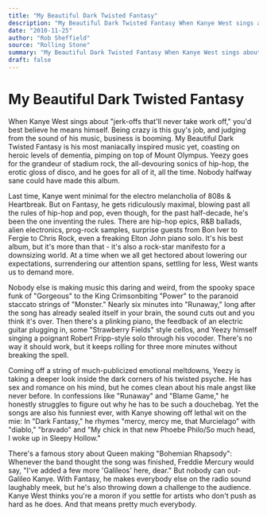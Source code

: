 ```yaml
---
title: "My Beautiful Dark Twisted Fantasy"
description: "My Beautiful Dark Twisted Fantasy When Kanye West sings about \"jerk-offs that'll never take work off\" Yeezy goes for the grandeur of stadium rock, the all-devouring sonics of hip-hop, the erotic gloss..."
date: "2010-11-25"
author: "Rob Sheffield"
source: "Rolling Stone"
summary: "My Beautiful Dark Twisted Fantasy When Kanye West sings about \"jerk-offs that'll never take work off\" Yeezy goes for the grandeur of stadium rock, the all-devouring sonics of hip-hop, the erotic gloss of disco. It's his best album, but it's also a rock-star manifesto for a downsizing world."
draft: false
---
```


# My Beautiful Dark Twisted Fantasy

When Kanye West sings about "jerk-offs that'll never take work off," you'd best believe he means himself. Being crazy is this guy's job, and judging from the sound of his music, business is booming. My Beautiful Dark Twisted Fantasy is his most maniacally inspired music yet, coasting on heroic levels of dementia, pimping on top of Mount Olympus. Yeezy goes for the grandeur of stadium rock, the all-devouring sonics of hip-hop, the erotic gloss of disco, and he goes for all of it, all the time. Nobody halfway sane could have made this album.

Last time, Kanye went minimal for the electro melancholia of 808s & Heartbreak. But on Fantasy, he gets ridiculously maximal, blowing past all the rules of hip-hop and pop, even though, for the past half-decade, he's been the one inventing the rules. There are hip-hop epics, R&B ballads, alien electronics, prog-rock samples, surprise guests from Bon Iver to Fergie to Chris Rock, even a freaking Elton John piano solo. It's his best album, but it's more than that - it's also a rock-star manifesto for a downsizing world. At a time when we all get hectored about lowering our expectations, surrendering our attention spans, settling for less, West wants us to demand more.

Nobody else is making music this daring and weird, from the spooky space funk of "Gorgeous" to the King Crimsonbiting "Power" to the paranoid staccato strings of "Monster." Nearly six minutes into "Runaway," long after the song has already sealed itself in your brain, the sound cuts out and you think it's over. Then there's a plinking piano, the feedback of an electric guitar plugging in, some "Strawberry Fields" style cellos, and Yeezy himself singing a poignant Robert Fripp-style solo through his vocoder. There's no way it should work, but it keeps rolling for three more minutes without breaking the spell.

Coming off a string of much-publicized emotional meltdowns, Yeezy is taking a deeper look inside the dark corners of his twisted psyche. He has sex and romance on his mind, but he comes clean about his male angst like never before. In confessions like "Runaway" and "Blame Game," he honestly struggles to figure out why he has to be such a douchebag. Yet the songs are also his funniest ever, with Kanye showing off lethal wit on the mie: In "Dark Fantasy," he rhymes "mercy, mercy me, that Murcielago" with "diablo," "bravado" and "My chick in that new Phoebe Philo/So much head, I woke up in Sleepy Hollow."

There's a famous story about Queen making "Bohemian Rhapsody": Whenever the band thought the song was finished, Freddie Mercury would say, "I've added a few more 'Galileos' here, dear." But nobody can out-Galileo Kanye. With Fantasy, he makes everybody else on the radio sound laughably meek, but he's also throwing down a challenge to the audience. Kanye West thinks you're a moron if you settle for artists who don't push as hard as he does. And that means pretty much everybody.
